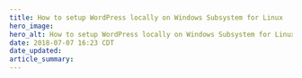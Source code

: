 ```yaml
---
title: How to setup WordPress locally on Windows Subsystem for Linux
hero_image:
hero_alt: How to setup WordPress locally on Windows Subsystem for Linux
date: 2018-07-07 16:23 CDT
date_updated:
article_summary:
---
```

